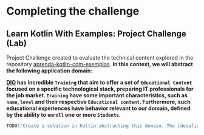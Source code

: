 # Completing the challenge

## Learn Kotlin With Examples: Project Challenge (Lab)

Project Challenge created to evaluate the technical content explored in the repository [aprenda-kotlin-com-exemplos](https://github.com/digitalinnovationone/aprenda-kotlin-com-exemplos). **In this context, we will abstract the following application domain:**

**[DIO](https://web.dio.me) has incredible `Training` that aim to offer a set of `Educational Content` focused on a specific technological stack, preparing IT professionals for the job market. `Training` have some important characteristics, such as `name`, `level` and their respective `Educational content`. Furthermore, such educational experiences have behavior relevant to our domain, defined by the ability to `enroll` one or more `Students`.**


```kotlin
TODO("Create a solution in Koltin abstracting this domain. The [desafio.kt] file will help you 😉")
```
